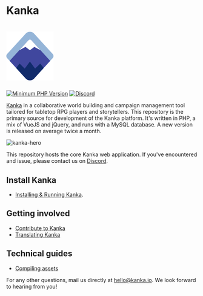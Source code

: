 # Kanka
# [![Kanka](./.github/logo.png)](https://kanka.io/en-US)

[![Minimum PHP Version](http://img.shields.io/badge/php-%3E%3D%208.0-8892BF.svg)](https://php.net/)
[![Discord](https://img.shields.io/discord/413623253366603777.svg)](https://kanka.io/go/discord)

[Kanka](https://kanka.io/en-US) in a collaborative world building and campaign management tool tailored for tabletop RPG players and storytellers. This repository is the primary source for development of the Kanka platform. It's written in PHP, a mix of VueJS and jQuery, and runs with a MySQL database. A new version is released on average twice a month.

<img width="900" alt="kanka-hero" src="https://images.kanka.io/app/77003-OIULLJT7wNJlfE9jeualk=/900x562/smart/src/images%2Ffront%2Fdevices-preview-hd.png">

This repository hosts the core Kanka web application. If you've encountered and issue, please contact us on [Discord](https://kanka.io/go/discord).

## Install Kanka

- [Installing & Running Kanka](./docs/running.md).

## Getting involved

- [Contribute to Kanka](./docs/contributing.md)
- [Translating Kanka](./docs/translating.md)

## Technical guides

- [Compiling assets](./docs/assets.md)

For any other questions, mail us directly at [hello@kanka.io](mailto:hello@kanka.io). We look forward to hearing from you!
